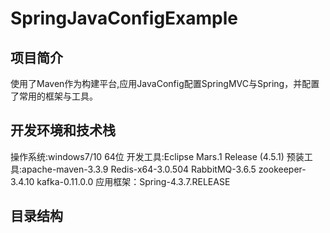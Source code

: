 # SpringJavaConfigExample
## 项目简介
使用了Maven作为构建平台,应用JavaConfig配置SpringMVC与Spring，并配置了常用的框架与工具。
## 开发环境和技术栈
操作系统:windows7/10 64位
开发工具:Eclipse Mars.1 Release (4.5.1)
预装工具:apache-maven-3.3.9 Redis-x64-3.0.504 RabbitMQ-3.6.5 zookeeper-3.4.10 kafka-0.11.0.0
应用框架：Spring-4.3.7.RELEASE 
## 目录结构
